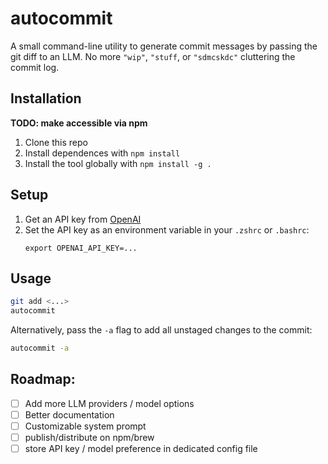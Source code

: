 # autocommit

A small command-line utility to generate commit messages by passing the git diff to an LLM. No more `"wip"`, `"stuff`, or `"sdmcskdc"` cluttering the commit log.

## Installation

**TODO: make accessible via npm**

1. Clone this repo
2. Install dependences with `npm install`
3. Install the tool globally with `npm install -g .`

## Setup
1. Get an API key from [OpenAI](https://platform.openai.com/account/api-keys)
2. Set the API key as an environment variable in your `.zshrc` or `.bashrc`:
    ```
    export OPENAI_API_KEY=...
    ```

## Usage
```sh
git add <...>
autocommit
```

Alternatively, pass the `-a` flag to add all unstaged changes to the commit:

```sh
autocommit -a
```

## Roadmap:

- [ ] Add more LLM providers / model options
- [ ] Better documentation
- [ ] Customizable system prompt
- [ ] publish/distribute on npm/brew
- [ ] store API key / model preference in dedicated config file